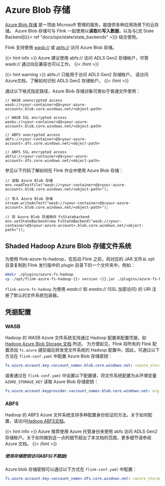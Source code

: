 <!--
Licensed to the Apache Software Foundation (ASF) under one
or more contributor license agreements.  See the NOTICE file
distributed with this work for additional information
regarding copyright ownership.  The ASF licenses this file
to you under the Apache License, Version 2.0 (the
"License"); you may not use this file except in compliance
with the License.  You may obtain a copy of the License at

  http://www.apache.org/licenses/LICENSE-2.0

Unless required by applicable law or agreed to in writing,
software distributed under the License is distributed on an
"AS IS" BASIS, WITHOUT WARRANTIES OR CONDITIONS OF ANY
KIND, either express or implied.  See the License for the
specific language governing permissions and limitations
under the License.
-->

# Azure Blob 存储

[Azure Blob 存储](https://docs.microsoft.com/en-us/azure/storage/) 是一项由 Microsoft 管理的服务，能提供多种应用场景下的云存储。 Azure Blob 存储可与
Flink 一起使用以**读取**和**写入数据**，以及与[流 State Backend]({{< ref "docs/ops/state/state_backends" >}}) 结合使用。

Flink 支持使用 [wasb://](https://hadoop.apache.org/docs/stable/hadoop-azure/index.html)
或 [abfs://](https://hadoop.apache.org/docs/stable/hadoop-azure/abfs.html) 访问 Azure Blob 存储。

{{< hint info >}} Azure 建议使用 abfs:// 访问 ADLS Gen2 存储帐户，尽管 wasb:// 通过向后兼容也可以工作。 {{< /hint >}}

{{< hint warning >}} abfs:// 只能用于访问 ADLS Gen2 存储帐户。 请访问Azure文档，了解如何识别 ADLS Gen2 存储帐户。 {{< /hint >}}

通过以下格式指定路径，Azure Blob 存储对象可类似于普通文件使用：

```
// WASB unencrypted access
wasb://<your-container>@$<your-azure-account>.blob.core.windows.net/<object-path>

// WASB SSL encrypted access
wasbs://<your-container>@$<your-azure-account>.blob.core.windows.net/<object-path>

// ABFS unecrypted access
abfs://<your-container>@$<your-azure-account>.dfs.core.windows.net/<object-path>

// ABFS SSL encrypted access
abfss://<your-container>@$<your-azure-account>.dfs.core.windows.net/<object-path>
```

参见以下代码了解如何在 Flink 作业中使用 Azure Blob 存储：

```
// 读取 Azure Blob 存储
env.readTextFile("wasb://<your-container>@$<your-azure-account>.blob.core.windows.net/<object-path>");

// 写入 Azure Blob 存储
stream.writeAsText("wasb://<your-container>@$<your-azure-account>.blob.core.windows.net/<object-path>");

// 将 Azure Blob 存储用作 FsStatebackend
env.setStateBackend(new FsStateBackend("wasb://<your-container>@$<your-azure-account>.blob.core.windows.net/<object-path>"));
```

## Shaded Hadoop Azure Blob 存储文件系统

为使用 flink-azure-fs-hadoop，在启动 Flink 之前，将对应的 JAR 文件从 opt 目录复制到 Flink 发行版中的 plugin 目录下的一个文件夹中，例如：

```bash
mkdir ./plugins/azure-fs-hadoop
cp ./opt/flink-azure-fs-hadoop-{{< version >}}.jar ./plugins/azure-fs-hadoop/
```

`flink-azure-fs-hadoop` 为使用 *wasb://* 和 *wasbs://* (SSL 加密访问) 的 URI 注册了默认的文件系统包装器。

## 凭据配置

### WASB

Hadoop 的 WASB Azure 文件系统支持通过 Hadoop
配置来配置凭据，如 [Hadoop Azure Blob Storage 文档](https://hadoop.apache.org/docs/current/hadoop-azure/index.html#Configuring_Credentials)
所述。 为方便起见，Flink 将所有的 Flink 配置添加 `fs.azure` 键前缀后转发至文件系统的 Hadoop 配置中。因此，可通过以下方法在 `flink-conf.yaml` 中配置 Azure Blob 存储密钥：

```yaml
fs.azure.account.key.<account_name>.blob.core.windows.net: <azure_storage_key>
```

或者通过在 `flink-conf.yaml` 中设置以下配置键，将文件系统配置为从环境变量 `AZURE_STORAGE_KEY` 读取 Azure Blob 存储密钥：

```yaml
fs.azure.account.keyprovider.<account_name>.blob.core.windows.net: org.apache.flink.fs.azurefs.EnvironmentVariableKeyProvider
```

### ABFS

Hadoop 的 ABFS Azure
文件系统支持多种配置身份验证的方法。关于如何配置，请访问[Hadoop ABFS文档](https://hadoop.apache.org/docs/stable/hadoop-azure/abfs.html#Authentication)。

{{< hint info >}} Azure 推荐使用 Azure 托管身份来使用 abfs 访问 ADLS Gen2 存储帐户。关于如何做到这一点的细节超出了本文档的范围，更多细节请参阅 Azure 文档。 {{< /hint >}}

####

##### 使用存储密钥访问ABFS(不鼓励)

Azure blob 存储密钥可以通过以下方式在 `flink-conf.yaml` 中配置：

```yaml
fs.azure.account.key.<account_name>.dfs.core.windows.net: <azure_storage_key>
```